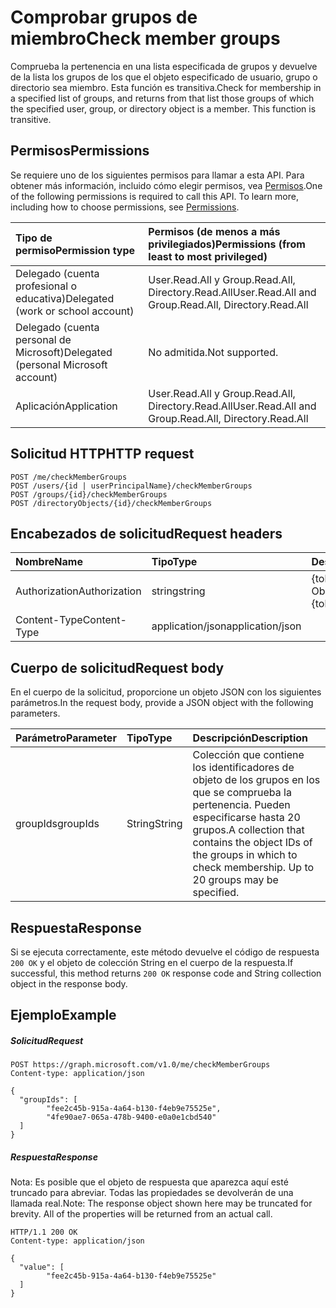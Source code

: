 # <a name="check-member-groups"></a><span data-ttu-id="2d0cf-101">Comprobar grupos de miembro</span><span class="sxs-lookup"><span data-stu-id="2d0cf-101">Check member groups</span></span>

<span data-ttu-id="2d0cf-p101">Comprueba la pertenencia en una lista especificada de grupos y devuelve de la lista los grupos de los que el objeto especificado de usuario, grupo o directorio sea miembro. Esta función es transitiva.</span><span class="sxs-lookup"><span data-stu-id="2d0cf-p101">Check for membership in a specified list of groups, and returns from that list those groups of which the specified user, group, or directory object is a member. This function is transitive.</span></span>

## <a name="permissions"></a><span data-ttu-id="2d0cf-104">Permisos</span><span class="sxs-lookup"><span data-stu-id="2d0cf-104">Permissions</span></span>
<span data-ttu-id="2d0cf-p102">Se requiere uno de los siguientes permisos para llamar a esta API. Para obtener más información, incluido cómo elegir permisos, vea [Permisos](../../../concepts/permissions_reference.md).</span><span class="sxs-lookup"><span data-stu-id="2d0cf-p102">One of the following permissions is required to call this API. To learn more, including how to choose permissions, see [Permissions](../../../concepts/permissions_reference.md).</span></span>

|<span data-ttu-id="2d0cf-107">Tipo de permiso</span><span class="sxs-lookup"><span data-stu-id="2d0cf-107">Permission type</span></span>      | <span data-ttu-id="2d0cf-108">Permisos (de menos a más privilegiados)</span><span class="sxs-lookup"><span data-stu-id="2d0cf-108">Permissions (from least to most privileged)</span></span>              |
|:--------------------|:---------------------------------------------------------|
|<span data-ttu-id="2d0cf-109">Delegado (cuenta profesional o educativa)</span><span class="sxs-lookup"><span data-stu-id="2d0cf-109">Delegated (work or school account)</span></span> | <span data-ttu-id="2d0cf-110">User.Read.All y Group.Read.All, Directory.Read.All</span><span class="sxs-lookup"><span data-stu-id="2d0cf-110">User.Read.All and Group.Read.All, Directory.Read.All</span></span>    |
|<span data-ttu-id="2d0cf-111">Delegado (cuenta personal de Microsoft)</span><span class="sxs-lookup"><span data-stu-id="2d0cf-111">Delegated (personal Microsoft account)</span></span> | <span data-ttu-id="2d0cf-112">No admitida.</span><span class="sxs-lookup"><span data-stu-id="2d0cf-112">Not supported.</span></span>    |
|<span data-ttu-id="2d0cf-113">Aplicación</span><span class="sxs-lookup"><span data-stu-id="2d0cf-113">Application</span></span> | <span data-ttu-id="2d0cf-114">User.Read.All y Group.Read.All, Directory.Read.All</span><span class="sxs-lookup"><span data-stu-id="2d0cf-114">User.Read.All and Group.Read.All, Directory.Read.All</span></span> |

## <a name="http-request"></a><span data-ttu-id="2d0cf-115">Solicitud HTTP</span><span class="sxs-lookup"><span data-stu-id="2d0cf-115">HTTP request</span></span>
<!-- { "blockType": "ignored" } -->
```http
POST /me/checkMemberGroups
POST /users/{id | userPrincipalName}/checkMemberGroups
POST /groups/{id}/checkMemberGroups
POST /directoryObjects/{id}/checkMemberGroups
```
## <a name="request-headers"></a><span data-ttu-id="2d0cf-116">Encabezados de solicitud</span><span class="sxs-lookup"><span data-stu-id="2d0cf-116">Request headers</span></span>
| <span data-ttu-id="2d0cf-117">Nombre</span><span class="sxs-lookup"><span data-stu-id="2d0cf-117">Name</span></span>       | <span data-ttu-id="2d0cf-118">Tipo</span><span class="sxs-lookup"><span data-stu-id="2d0cf-118">Type</span></span> | <span data-ttu-id="2d0cf-119">Descripción</span><span class="sxs-lookup"><span data-stu-id="2d0cf-119">Description</span></span>|
|:---------------|:--------|:----------|
| <span data-ttu-id="2d0cf-120">Authorization</span><span class="sxs-lookup"><span data-stu-id="2d0cf-120">Authorization</span></span>  | <span data-ttu-id="2d0cf-121">string</span><span class="sxs-lookup"><span data-stu-id="2d0cf-121">string</span></span>  | <span data-ttu-id="2d0cf-p103">{token} de portador. Obligatorio.</span><span class="sxs-lookup"><span data-stu-id="2d0cf-p103">Bearer {token}. Required.</span></span> |
| <span data-ttu-id="2d0cf-124">Content-Type</span><span class="sxs-lookup"><span data-stu-id="2d0cf-124">Content-Type</span></span>  | <span data-ttu-id="2d0cf-125">application/json</span><span class="sxs-lookup"><span data-stu-id="2d0cf-125">application/json</span></span>  |

## <a name="request-body"></a><span data-ttu-id="2d0cf-126">Cuerpo de solicitud</span><span class="sxs-lookup"><span data-stu-id="2d0cf-126">Request body</span></span>
<span data-ttu-id="2d0cf-127">En el cuerpo de la solicitud, proporcione un objeto JSON con los siguientes parámetros.</span><span class="sxs-lookup"><span data-stu-id="2d0cf-127">In the request body, provide a JSON object with the following parameters.</span></span>

| <span data-ttu-id="2d0cf-128">Parámetro</span><span class="sxs-lookup"><span data-stu-id="2d0cf-128">Parameter</span></span>    | <span data-ttu-id="2d0cf-129">Tipo</span><span class="sxs-lookup"><span data-stu-id="2d0cf-129">Type</span></span>   |<span data-ttu-id="2d0cf-130">Descripción</span><span class="sxs-lookup"><span data-stu-id="2d0cf-130">Description</span></span>|
|:---------------|:--------|:----------|
|<span data-ttu-id="2d0cf-131">groupIds</span><span class="sxs-lookup"><span data-stu-id="2d0cf-131">groupIds</span></span>|<span data-ttu-id="2d0cf-132">String</span><span class="sxs-lookup"><span data-stu-id="2d0cf-132">String</span></span>|<span data-ttu-id="2d0cf-p104">Colección que contiene los identificadores de objeto de los grupos en los que se comprueba la pertenencia. Pueden especificarse hasta 20 grupos.</span><span class="sxs-lookup"><span data-stu-id="2d0cf-p104">A collection that contains the object IDs of the groups in which to check membership. Up to 20 groups may be specified.</span></span>|

## <a name="response"></a><span data-ttu-id="2d0cf-135">Respuesta</span><span class="sxs-lookup"><span data-stu-id="2d0cf-135">Response</span></span>

<span data-ttu-id="2d0cf-136">Si se ejecuta correctamente, este método devuelve el código de respuesta `200 OK` y el objeto de colección String en el cuerpo de la respuesta.</span><span class="sxs-lookup"><span data-stu-id="2d0cf-136">If successful, this method returns `200 OK` response code and String collection object in the response body.</span></span>

## <a name="example"></a><span data-ttu-id="2d0cf-137">Ejemplo</span><span class="sxs-lookup"><span data-stu-id="2d0cf-137">Example</span></span>

##### <a name="request"></a><span data-ttu-id="2d0cf-138">Solicitud</span><span class="sxs-lookup"><span data-stu-id="2d0cf-138">Request</span></span>

<!-- {
  "blockType": "request",
  "name": "directoryobject_checkmembergroups"
}-->
```http
POST https://graph.microsoft.com/v1.0/me/checkMemberGroups
Content-type: application/json

{
  "groupIds": [
        "fee2c45b-915a-4a64-b130-f4eb9e75525e",
        "4fe90ae7-065a-478b-9400-e0a0e1cbd540"
  ]
}
```

##### <a name="response"></a><span data-ttu-id="2d0cf-139">Respuesta</span><span class="sxs-lookup"><span data-stu-id="2d0cf-139">Response</span></span>
<span data-ttu-id="2d0cf-p105">Nota: Es posible que el objeto de respuesta que aparezca aquí esté truncado para abreviar. Todas las propiedades se devolverán de una llamada real.</span><span class="sxs-lookup"><span data-stu-id="2d0cf-p105">Note: The response object shown here may be truncated for brevity. All of the properties will be returned from an actual call.</span></span>
<!-- {
  "blockType": "response",
  "truncated": true,
  "@odata.type": "string",
  "isCollection": true
} -->
```http
HTTP/1.1 200 OK
Content-type: application/json

{
  "value": [
        "fee2c45b-915a-4a64-b130-f4eb9e75525e"
  ]
}
```

<!-- uuid: 8fcb5dbc-d5aa-4681-8e31-b001d5168d79
2015-10-25 14:57:30 UTC -->
<!-- {
  "type": "#page.annotation",
  "description": "directoryObject: checkMemberGroups",
  "keywords": "",
  "section": "documentation",
  "tocPath": ""
}-->

